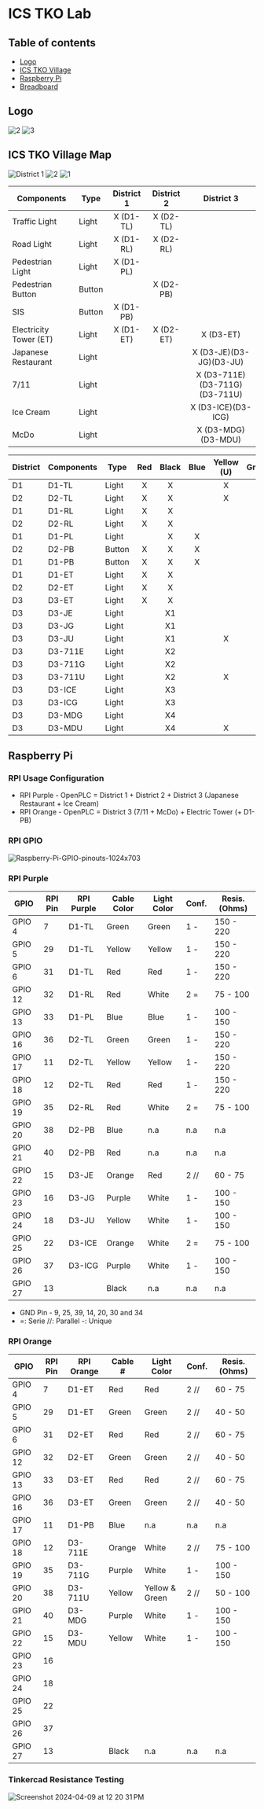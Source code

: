# ICS TKO Lab

## Table of contents
 * [Logo](#Logo)
 * [ICS TKO Village](#ICSTKOVillageMap)
 * [Raspberry Pi](#RaspberryPi)
 * [Breadboard](#Breadboard)

## Logo

![2](https://github.com/0x4a756a75/ics-security/assets/96379191/a73eb905-9d5a-41fe-9f7f-78eb0284d09d)
![3](https://github.com/0x4a756a75/ics-security/assets/96379191/84354cc4-c53b-4142-b3aa-c5c5e9e05f77)

## ICS TKO Village Map

![District 1](https://github.com/0x4a756a75/ics-security/assets/96379191/4779647e-6d3e-4d69-ac69-33007156fd12)
![2](https://github.com/0x4a756a75/ics-security/assets/96379191/708d7d16-0e61-4270-9bac-08f1244bbd33)
![1](https://github.com/0x4a756a75/ics-security/assets/96379191/2068715b-6fae-4126-820d-f44c6d00098e)


| Components | Type | District 1 | District 2 | District 3 | 
| ------------- | ------------- |  :---:  |  :---:  |  :---:  |
| Traffic Light  | Light  |  X (D1-TL)  | X (D2-TL) |    |
| Road Light   | Light  | X (D1-RL) | X (D2-RL) |   |
| Pedestrian Light   | Light | X (D1-PL) |    |    |
| Pedestrian Button  | Button  |    | X (D2-PB) |    |
| SIS  | Button |  X (D1-PB)  |   |  |
| Electricity Tower (ET)   | Light  | X (D1-ET) | X (D2-ET) | X (D3-ET) |
| Japanese Restaurant   | Light  |    |    | X (D3-JE)(D3-JG)(D3-JU)  |
| 7/11   | Light  |   |    |  X (D3-711E)(D3-711G)(D3-711U) |   
| Ice Cream  | Light  |  |  |  X (D3-ICE)(D3-ICG) |    
| McDo  | Light  |   | |  X (D3-MDG)(D3-MDU) |    



| District| Components | Type | Red | Black | Blue | Yellow (U)| Green  | Orange (E) | Purple (G)| 
| ------------- | ------------- | ------------- | :---: | :---: | :---: |:---: |:---: |:---:| :---: |
| D1 | D1-TL | Light  | X | X | | X |X || |
| D2 | D2-TL   | Light | X | X | | X |X || |
| D1 | D1-RL  | Light | X | X | |   |  || |
| D2 | D2-RL  | Light  | X | X | |   |  || |
| D1 | D1-PL | Light  |   | X | X|   |  || |
| D2 | D2-PB  | Button  | X | X | X|   |  || |
| D1 | D1-PB  | Button  | X | X | X|   |  || |
| D1 | D1-ET | Light  | X | X |  |   | X || |
| D2 | D2-ET | Light  | X | X |  |   | X || | 
| D3 | D3-ET  | Light  | X | X |  |   | X || |
| D3 | D3-JE | Light |   | X1 |  |   |   |X| | 
| D3 | D3-JG  | Light  |   | X1  |  |   |   || X|  
| D3 | D3-JU | Light |   | X1  |  | X  |   ||  |   
| D3 | D3-711E | Light |   | X2 |  |   |   |X| |  
| D3 | D3-711G | Light |   | X2  |  |   |   || X|   
| D3 | D3-711U | Light |   | X2  |  | X  |   ||  |   
| D3 | D3-ICE | Light |   | X3  |  |   |   |X| |  
| D3 | D3-ICG | Light |   |X3  |  |   |   || X|   
| D3 | D3-MDG | Light |   | X4 |  |   |   || X|  
| D3 | D3-MDU | Light |   | X4 |  | X  |   ||  |   



## Raspberry Pi

### RPI Usage Configuration

- RPI Purple - OpenPLC = District 1 + District 2 + District 3 (Japanese Restaurant + Ice Cream)
- RPI Orange - OpenPLC = District 3 (7/11 + McDo) + Electric Tower (+ D1-PB)


### RPI GPIO 

![Raspberry-Pi-GPIO-pinouts-1024x703](https://github.com/0x4a756a75/ics-security/assets/96379191/991123bf-4c29-4009-8d4d-31b34fa13233)

### RPI Purple 

| GPIO  | RPI Pin  | RPI Purple | Cable Color  | Light Color | Conf. | Resis. (Ohms) | 
| ------------- |  ------------- |------------- |------------- |------------- |------------- |------------- |
| GPIO 4 | 7  | D1-TL  |   Green | Green | 1 - | 150 - 220 
| GPIO 5  | 29  | D1-TL |  Yellow | Yellow |1 - | 150 - 220 
| GPIO 6 | 31 | D1-TL |   Red|Red|1 - |150 - 220 
| GPIO 12  | 32  | D1-RL | Red| White | 2 = | 75 - 100 
| GPIO 13 | 33| D1-PL |   Blue| Blue |1 - |100 - 150 
| GPIO 16 | 36  | D2-TL |    Green|Green |1 - |150 - 220 
| GPIO 17 | 11 | D2-TL  |  Yellow|Yellow |1 - | 150 - 220 
| GPIO 18  | 12 | D2-TL |    Red| Red|1 - |150 - 220 
| GPIO 19 | 35 | D2-RL |    Red |White |2 = |75 - 100 
| GPIO 20 | 38 | D2-PB |   Blue | n.a |n.a | n.a |
| GPIO 21 | 40  | D2-PB |  Red| n.a |n.a | n.a |
| GPIO 22 | 15  |D3-JE |  Orange | Red | 2 // | 60 - 75 
| GPIO 23 | 16 |  D3-JG | Purple | White |1 - | 100 - 150 
| GPIO 24 | 18 | D3-JU | Yellow  | White |1 - | 100 - 150 
| GPIO 25 | 22 | D3-ICE | Orange  | White |2 = |75 - 100 
| GPIO 26 | 37 | D3-ICG |   Purple | White |1 - | 100 - 150 
| GPIO 27 | 13 |  |   Black | n.a |n.a | n.a |

- GND Pin - 9, 25, 39, 14, 20, 30 and 34
- =: Serie
//: Parallel 
-: Unique 

### RPI Orange 

| GPIO  | RPI Pin  | RPI Orange | Cable #  | Light Color | Conf. | Resis. (Ohms) | 
| ------------- |  ------------- |------------- |------------- |------------- |------------- |------------- |
| GPIO 4 | 7  | D1-ET | Red   | Red   | 2 // | 60 - 75 
| GPIO 5  | 29  | D1-ET|   Green| Green | 2 // | 40 - 50 
| GPIO 6 | 31 |D2-ET | Red  |Red   | 2 // | 60 - 75 
| GPIO 12  | 32  |D2-ET  | Green| Green | 2 // |40 - 50 
| GPIO 13 | 33|D3-ET |  Red |Red   |  2 // | 60 - 75 
| GPIO 16 | 36  | D3-ET  | Green   | Green | 2 // |40 - 50 
| GPIO 17 | 11 | D1-PB| Blue | n.a |n.a | n.a |
| GPIO 18  | 12 | D3-711E |  Orange  | White | 2 // | 75 - 100 
| GPIO 19 | 35 | D3-711G |   Purple | White |1 - | 100 - 150 
| GPIO 20 | 38 | D3-711U |   Yellow | Yellow & Green |2 // |50 - 100 
| GPIO 21 | 40  | D3-MDG | Purple | White |1 - | 100 - 150 
| GPIO 22 | 15  | D3-MDU|  Yellow | White |1 - | 100 - 150 
| GPIO 23 | 16 |   |  |
| GPIO 24 | 18 |  |   |
| GPIO 25 | 22 | |   |
| GPIO 26 | 37 |  |    |
| GPIO 27 | 13 |  |   Black |n.a |n.a | n.a |

### Tinkercad Resistance Testing

![Screenshot 2024-04-09 at 12 20 31 PM](https://github.com/0x4a756a75/ics-security/assets/96379191/d06cfb51-75bf-4362-b5b6-2e0eaf02a518)

